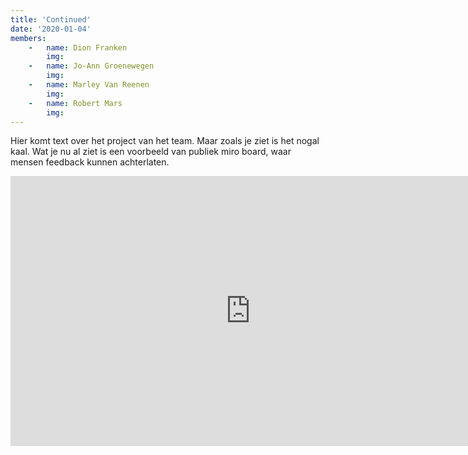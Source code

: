 ```yaml
---
title: 'Continued'
date: '2020-01-04'
members:
    -   name: Dion Franken
        img:
    -   name: Jo-Ann Groenewegen
        img:
    -   name: Marley Van Reenen
        img:
    -   name: Robert Mars
        img:
---
```


Hier komt text over het project van het team. Maar zoals je ziet is het nogal kaal. Wat je nu al ziet is een voorbeeld van publiek miro board, waar mensen feedback kunnen achterlaten.

<iframe width="768" height="432" src="https://miro.com/app/live-embed/o9J_lbs9kmU=/?moveToViewport=-813,-457,1625,913" frameBorder="0" scrolling="no" allowFullScreen></iframe>
